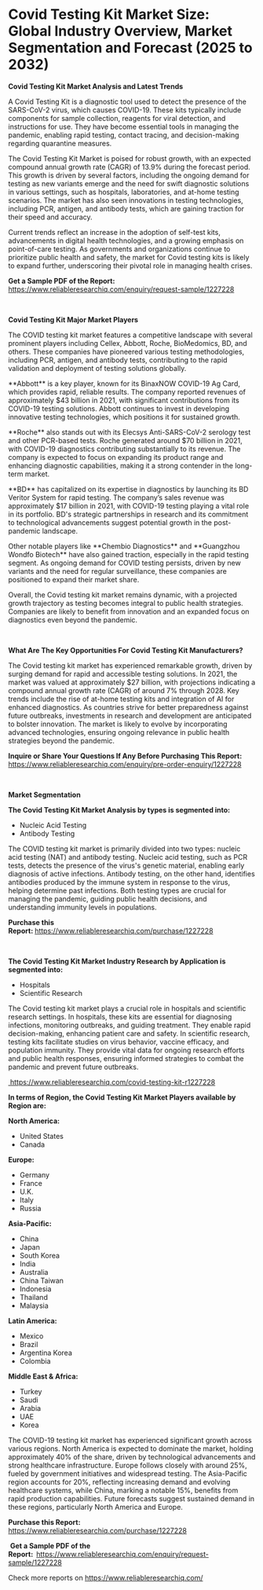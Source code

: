 <p><h1>Covid Testing Kit Market Size: Global Industry Overview, Market Segmentation and Forecast (2025 to 2032)</h1></p><p><strong>Covid Testing Kit Market Analysis and Latest Trends</strong></p>
<p><p>A Covid Testing Kit is a diagnostic tool used to detect the presence of the SARS-CoV-2 virus, which causes COVID-19. These kits typically include components for sample collection, reagents for viral detection, and instructions for use. They have become essential tools in managing the pandemic, enabling rapid testing, contact tracing, and decision-making regarding quarantine measures.</p><p>The Covid Testing Kit Market is poised for robust growth, with an expected compound annual growth rate (CAGR) of 13.9% during the forecast period. This growth is driven by several factors, including the ongoing demand for testing as new variants emerge and the need for swift diagnostic solutions in various settings, such as hospitals, laboratories, and at-home testing scenarios. The market has also seen innovations in testing technologies, including PCR, antigen, and antibody tests, which are gaining traction for their speed and accuracy.</p><p>Current trends reflect an increase in the adoption of self-test kits, advancements in digital health technologies, and a growing emphasis on point-of-care testing. As governments and organizations continue to prioritize public health and safety, the market for Covid testing kits is likely to expand further, underscoring their pivotal role in managing health crises.</p></p>
<p><strong>Get a Sample PDF of the Report:&nbsp;</strong> <a href="https://www.reliableresearchiq.com/enquiry/request-sample/1227228?utm_campaign=99&utm_medium=2&utm_source=Github&utm_content=ia&utm_term=05032025&utm_id=covid-testing-kit">https://www.reliableresearchiq.com/enquiry/request-sample/1227228</a></p>
<p>&nbsp;</p>
<p><strong>Covid Testing Kit Major Market Players</strong></p>
<p><p>The COVID testing kit market features a competitive landscape with several prominent players including Cellex, Abbott, Roche, BioMedomics, BD, and others. These companies have pioneered various testing methodologies, including PCR, antigen, and antibody tests, contributing to the rapid validation and deployment of testing solutions globally.</p><p>**Abbott** is a key player, known for its BinaxNOW COVID-19 Ag Card, which provides rapid, reliable results. The company reported revenues of approximately $43 billion in 2021, with significant contributions from its COVID-19 testing solutions. Abbott continues to invest in developing innovative testing technologies, which positions it for sustained growth.</p><p>**Roche** also stands out with its Elecsys Anti-SARS-CoV-2 serology test and other PCR-based tests. Roche generated around $70 billion in 2021, with COVID-19 diagnostics contributing substantially to its revenue. The company is expected to focus on expanding its product range and enhancing diagnostic capabilities, making it a strong contender in the long-term market.</p><p>**BD** has capitalized on its expertise in diagnostics by launching its BD Veritor System for rapid testing. The company’s sales revenue was approximately $17 billion in 2021, with COVID-19 testing playing a vital role in its portfolio. BD's strategic partnerships in research and its commitment to technological advancements suggest potential growth in the post-pandemic landscape.</p><p>Other notable players like **Chembio Diagnostics** and **Guangzhou Wondfo Biotech** have also gained traction, especially in the rapid testing segment. As ongoing demand for COVID testing persists, driven by new variants and the need for regular surveillance, these companies are positioned to expand their market share.</p><p>Overall, the Covid testing kit market remains dynamic, with a projected growth trajectory as testing becomes integral to public health strategies. Companies are likely to benefit from innovation and an expanded focus on diagnostics even beyond the pandemic.</p></p>
<p>&nbsp;</p>
<p><strong>What Are The Key Opportunities For Covid Testing Kit Manufacturers?</strong></p>
<p><p>The Covid testing kit market has experienced remarkable growth, driven by surging demand for rapid and accessible testing solutions. In 2021, the market was valued at approximately $27 billion, with projections indicating a compound annual growth rate (CAGR) of around 7% through 2028. Key trends include the rise of at-home testing kits and integration of AI for enhanced diagnostics. As countries strive for better preparedness against future outbreaks, investments in research and development are anticipated to bolster innovation. The market is likely to evolve by incorporating advanced technologies, ensuring ongoing relevance in public health strategies beyond the pandemic.</p></p>
<p><strong>Inquire or Share Your Questions If Any Before Purchasing This Report:</strong> <a href="https://www.reliableresearchiq.com/enquiry/pre-order-enquiry/1227228?utm_campaign=99&utm_medium=2&utm_source=Github&utm_content=ia&utm_term=05032025&utm_id=covid-testing-kit">https://www.reliableresearchiq.com/enquiry/pre-order-enquiry/1227228</a></p>
<p>&nbsp;</p>
<p><strong>Market Segmentation</strong></p>
<p><strong>The Covid Testing Kit Market Analysis by types is segmented into:</strong></p>
<p><ul><li>Nucleic Acid Testing</li><li>Antibody Testing</li></ul></p>
<p><p>The COVID testing kit market is primarily divided into two types: nucleic acid testing (NAT) and antibody testing. Nucleic acid testing, such as PCR tests, detects the presence of the virus's genetic material, enabling early diagnosis of active infections. Antibody testing, on the other hand, identifies antibodies produced by the immune system in response to the virus, helping determine past infections. Both testing types are crucial for managing the pandemic, guiding public health decisions, and understanding immunity levels in populations.</p></p>
<p><strong>Purchase this Report:&nbsp;</strong><a href="https://www.reliableresearchiq.com/purchase/1227228?utm_campaign=99&utm_medium=2&utm_source=Github&utm_content=ia&utm_term=05032025&utm_id=covid-testing-kit">https://www.reliableresearchiq.com/purchase/1227228</a></p>
<p>&nbsp;</p>
<p><strong>The Covid Testing Kit Market Industry Research by Application is segmented into:</strong></p>
<p><ul><li>Hospitals</li><li>Scientific Research</li></ul></p>
<p><p>The Covid testing kit market plays a crucial role in hospitals and scientific research settings. In hospitals, these kits are essential for diagnosing infections, monitoring outbreaks, and guiding treatment. They enable rapid decision-making, enhancing patient care and safety. In scientific research, testing kits facilitate studies on virus behavior, vaccine efficacy, and population immunity. They provide vital data for ongoing research efforts and public health responses, ensuring informed strategies to combat the pandemic and prevent future outbreaks.</p></p>
<p><a href="https://www.reliableresearchiq.com/covid-testing-kit-r1227228?utm_campaign=99&utm_medium=2&utm_source=Github&utm_content=ia&utm_term=05032025&utm_id=covid-testing-kit">&nbsp;https://www.reliableresearchiq.com/covid-testing-kit-r1227228</a></p>
<p><strong>In terms of Region, the Covid Testing Kit Market Players available by Region are:</strong></p>
<p>
    <p> <strong> North America: </strong>
        <ul>
            <li>United States</li>
            <li>Canada</li>
        </ul>
        </p> 
    <p> <strong> Europe: </strong>
        <ul>
            <li>Germany</li>
            <li>France</li>
            <li>U.K.</li>
            <li>Italy</li>
            <li>Russia</li>
        </ul>
        </p> 
    <p> <strong> Asia-Pacific: </strong>
        <ul>
            <li>China</li>
            <li>Japan</li>
            <li>South Korea</li>
            <li>India</li>
            <li>Australia</li>
            <li>China Taiwan</li>
            <li>Indonesia</li>
            <li>Thailand</li>
            <li>Malaysia</li>
        </ul>
        </p> 
    <p> <strong> Latin America: </strong>
        <ul>
            <li>Mexico</li>
            <li>Brazil</li>
            <li>Argentina Korea</li>
            <li>Colombia</li>
        </ul>
        </p> 
    <p> <strong> Middle East & Africa: </strong>
        <ul>
            <li>Turkey</li>
            <li>Saudi</li>
            <li>Arabia</li>
            <li>UAE</li>
            <li>Korea</li>
        </ul>
    </p>
    </p>
<p><p>The COVID-19 testing kit market has experienced significant growth across various regions. North America is expected to dominate the market, holding approximately 40% of the share, driven by technological advancements and strong healthcare infrastructure. Europe follows closely with around 25%, fueled by government initiatives and widespread testing. The Asia-Pacific region accounts for 20%, reflecting increasing demand and evolving healthcare systems, while China, marking a notable 15%, benefits from rapid production capabilities. Future forecasts suggest sustained demand in these regions, particularly North America and Europe.</p></p>
<p><strong>Purchase this Report: </strong><a href="https://www.reliableresearchiq.com/purchase/1227228?utm_campaign=99&utm_medium=2&utm_source=Github&utm_content=ia&utm_term=05032025&utm_id=covid-testing-kit">https://www.reliableresearchiq.com/purchase/1227228</a></p>
<p>&nbsp;<strong>Get a Sample PDF of the Report:&nbsp;&nbsp;</strong><a href="https://www.reliableresearchiq.com/enquiry/request-sample/1227228?utm_campaign=99&utm_medium=2&utm_source=Github&utm_content=ia&utm_term=05032025&utm_id=covid-testing-kit">https://www.reliableresearchiq.com/enquiry/request-sample/1227228</a></p>
<p><strong></strong></p>
<p>Check more reports on <a href="https://www.reliableresearchiq.com/?utm_campaign=99&utm_medium=2&utm_source=Github&utm_content=ia&utm_term=05032025&utm_id=covid-testing-kit">https://www.reliableresearchiq.com/</a></p>